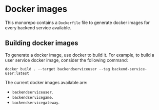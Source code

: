 # Docker images

This monorepo contains a `Dockerfile` file to generate docker images for every backend service available.

## Building docker images

To generate a docker image, use docker to build it. For example, to build a user service docker image, consider the following command:

```
docker build . --target backendserviceuser --tag backend-service-user:latest
```

The current docker images available are:
- `backendserviceuser`.
- `backendservicegame`.
- `backendservicegateway`.
